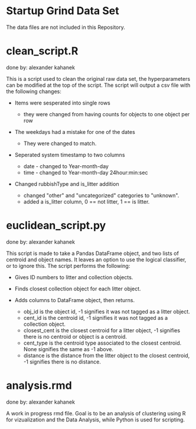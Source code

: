 # Startup Grind Data Set

The data files are not included in this Repository.

# clean_script.R
done by: alexander kahanek

This is a script used to clean the original raw data set, the hyperparameters can be modified at the top of the script. The script will output a csv file with the following changes:

+ Items were sesperated into single rows
	- they were changed from having counts for objects to one object per row

+ The weekdays had a mistake for one of the dates
	- They were changed to match.

+ Seperated system timestamp to two columns
	- date - changed to Year-month-day
	- time - changed to Year-month-day 24hour:min:sec

+ Changed rubbishType and is_litter addition
	- changed "other" and "uncategorized" categories to "unknown".
	- added a is_litter column, 0 == not litter, 1 == is litter.


# euclidean_script.py
done by: alexander kahanek

This script is made to take a Pandas DataFrame object, and two lists of centroid and object names. It leaves an option to use the logical classifier, or to ignore this. The script performs the following:

+ Gives ID numbers to litter and collection objects.

+ Finds closest collection object for each litter object.

+ Adds columns to DataFrame object, then returns.
	- obj_id is the object id, -1 signifies it was not tagged as a litter object.
	- cent_id is the centroid id, -1 signifies it was not tagged as a collection object.
	- closest_cent is the closest centroid for a litter object, -1 signifies there is no centroid or object is a centroid.
	- cent_type is the centroid type associated to the closest centroid. None signifies the same as -1 above.
	- distance is the distance from the litter object to the closest centroid, -1 signifies there is no distance.
	

# analysis.rmd
done by: alexander kahanek

A work in progress rmd file. Goal is to be an analysis of clustering using R for vizualization and the Data Analysis, while Python is used for scripting.
